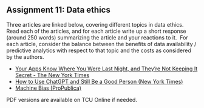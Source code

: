 ## Assignment 11: Data ethics

Three articles are linked below, covering different topics in data ethics.  Read each of the articles, and for each article write up a short response (around 250 words) summarizing the article and your reactions to it.  For each article, consider the balance between the benefits of data availability / predictive analytics with respect to that topic and the costs as considered by the authors.  

* [Your Apps Know Where You Were Last Night, and They’re Not Keeping It Secret - The New York Times](https://www.nytimes.com/interactive/2018/12/10/business/location-data-privacy-apps.html)
* [How to Use ChatGPT and Still Be a Good Person (New York Times)](https://www.nytimes.com/2022/12/21/technology/personaltech/how-to-use-chatgpt-ethically.html)
* [Machine Bias (ProPublica)](https://www.propublica.org/article/machine-bias-risk-assessments-in-criminal-sentencing)

PDF versions are available on TCU Online if needed.
